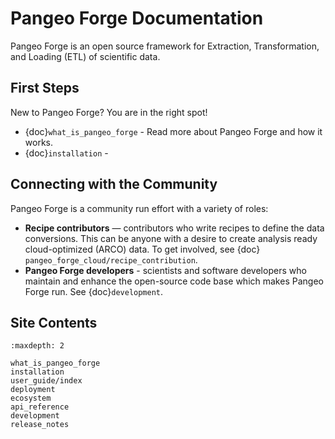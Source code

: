 # Pangeo Forge Documentation

Pangeo Forge is an open source framework for Extraction, Transformation, and Loading (ETL) of scientific data.

## First Steps

New to Pangeo Forge? You are in the right spot!

- {doc}`what_is_pangeo_forge` - Read more about Pangeo Forge and how it works.
- {doc}`installation` -

## Connecting with the Community

Pangeo Forge is a community run effort with a variety of roles:

- **Recipe contributors** — contributors who write recipes to define the data conversions. This can be
anyone with a desire to create analysis ready cloud-optimized (ARCO) data. To get involved, see {doc}
`pangeo_forge_cloud/recipe_contribution`.
- **Pangeo Forge developers** - scientists and software developers who maintain and enhance the
open-source code base which makes Pangeo Forge run. See {doc}`development`.


## Site Contents

```{toctree}
:maxdepth: 2

what_is_pangeo_forge
installation
user_guide/index
deployment
ecosystem
api_reference
development
release_notes
```
